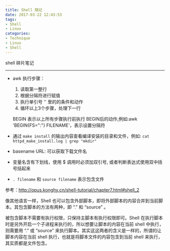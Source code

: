 ```yaml
---
title: Shell 随记
date: 2017-03-22 12:43:53
tags:
- Shell
- Linux
categories:
- Technique
- Linux
- Shell
---
```


shell 碎片笔记

<!--more-->

---
* awk 执行步骤：
  1. 读取第一整行
  2. 根据分隔符进行赋值
  3. 执行单引号 '' 里的的条件和动作
  4. 循环以上3个步骤，处理下一行

  BEGIN 表示以上所有步骤执行前执行 BEGIN后的动作,例如:awk 'BEGIN{FS=":"} FILENAME'，表示设置分隔符

* 通过 `make install` 的输出内容查看编译安装的目录和文件，例如: `cat httpd_make_install.log | grep "mkdir"`

* basename URL: 可以获取下载文件名

* 变量名含有下划线，使用 $ 调用时必须加双引号, 或者判断表达式使用双中括号括起来

* `. filename` 和 `source filename` 表示包含文件

参考：http://opus.konghy.cn/shell-tutorial/chapter7.html#shell_2

像其他语言一样，Shell 也可以包含外部脚本，即将外部脚本的内容合并到当前脚本。其包含脚本的方法有两种，即 “.” 和 “source” 。

被包含脚本不需要有执行权限，只保持主脚本有执行权限即可。Shell 在执行脚本时是另外开启一个子进程来执行的，所以想要让脚本的内容在当前 shell 中执行，则需要用 “.” 或 “source” 来执行脚本。其实这这两者的含义是一样的，所谓的让脚本内容在当前 shell 执行，也就是将脚本文件的内容包含到当前 shell 来执行，其实质都是文件包含。
